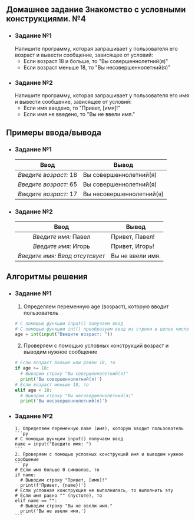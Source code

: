 ## Домашнее задание Знакомство с условными конструкциями. №4
- ### Задание №1
  Напишите программу, которая запрашивает у пользователя его возраст и вывести сообщение, зависящее от условий:
  - Если возраст 18 и больше, то "Вы совершеннолетний(я)"
  - Если возраст меньше 18, то "Вы несовершеннолетний(я)"
- ### Задание №2
  Напишите программу, которая запрашивает у пользователя его имя и вывести сообщение, зависящее от условий:
  - Если имя введено, то "Привет, [имя]!"
  - Если имя не введено, то "Вы не ввели имя."

## Примеры ввода/вывода 
- ### Задание №1
  | Ввод  | Вывод |
  |:------------------------:|---------------|
  | *Введите возраст:* 18 | Вы совершеннолетний(я) |
  | *Введите возраст:* 65 | Вы совершеннолетний(я) |
  | *Введите возраст:* 17 | Вы несовершеннолетний(я) |

- ### Задание №2
  | Ввод  | Вывод |
  |:------------------------:|---------------|
  | *Введите имя:* Павел | Привет, Павел! |
  | *Введите имя:* Игорь | Привет, Игорь! |
  | *Введите имя:* *Ввод отсутсвует* | Вы не ввели имя. |

## Алгоритмы решения
  - ### Задание №1
      1. Определяем переменную age (возраст), которую вводит пользователь
      ```py
      # С помощью функции input() получаем ввод
      # С помощью функции int() преобразуем ввод из строки в целое число
      age = int(input("Введите возраст: "))
      ```
      2. Проверяем с помощью условных конструкций возраст и выводим нужное сообщение
      ```py
      # Если возраст больше или равен 18, то
      if age >= 18:
        # Выводим строку "Вы совершеннолетний(я)"
        print('Вы совершеннолетний(я)')
      # Если возраст меньше 18, то
      elif age < 18:
        # Выводим строку "Вы несовершеннолетний(я)"
        print('Вы несовершеннолетний(я)')
      ```
- ### Задание №2
      1. Определяем переменную name (имя), которую вводит пользователь
      ```py
      # С помощью функции input() получаем ввод
      name = input("Введите имя: ")
      ```
      2. Проверяем с помощью условных конструкций имя и выводим нужное сообщение
      ```py
      # Если имя больше 0 символов, то
      if name:
        # Выводим строку "Привет, [имя]!"
        print(f'Привет, {name}!')
      # Если условная конструкция не выполнилась, то выполнить эту
      # Если имя равно "" (пустоте), то
      elif name == "":
        # Выводим строку "Вы не ввели имя."
        print('Вы не ввели имя.')
      ```
